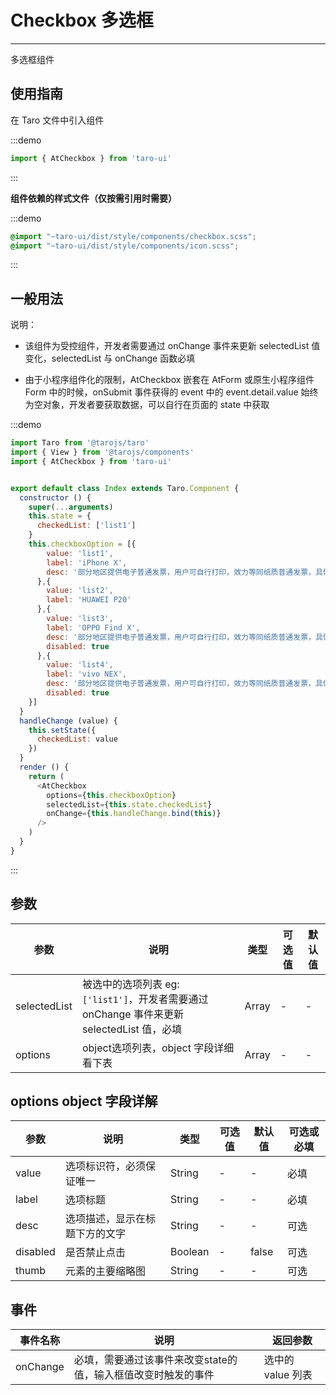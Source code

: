 # Checkbox 多选框

---
多选框组件

## 使用指南

在 Taro 文件中引入组件

:::demo
```js
import { AtCheckbox } from 'taro-ui'
```
:::

**组件依赖的样式文件（仅按需引用时需要）**

:::demo
```scss
@import "~taro-ui/dist/style/components/checkbox.scss";
@import "~taro-ui/dist/style/components/icon.scss";
```
:::

## 一般用法

说明：

* 该组件为受控组件，开发者需要通过 onChange 事件来更新 selectedList 值变化，selectedList 与 onChange 函数必填

* 由于小程序组件化的限制，AtCheckbox 嵌套在 AtForm 或原生小程序组件 Form 中的时候，onSubmit 事件获得的 event 中的 event.detail.value 始终为空对象，开发者要获取数据，可以自行在页面的 state 中获取

:::demo

```js
import Taro from '@tarojs/taro'
import { View } from '@tarojs/components'
import { AtCheckbox } from 'taro-ui'


export default class Index extends Taro.Component {
  constructor () {
    super(...arguments)
    this.state = {
      checkedList: ['list1']
    }
    this.checkboxOption = [{
        value: 'list1',
        label: 'iPhone X',
        desc: '部分地区提供电子普通发票，用户可自行打印，效力等同纸质普通发票，具体以实际出具的发票类型为准。'
      },{
        value: 'list2',
        label: 'HUAWEI P20'
      },{
        value: 'list3',
        label: 'OPPO Find X',
        desc: '部分地区提供电子普通发票，用户可自行打印，效力等同纸质普通发票，具体以实际出具的发票类型为准。',
        disabled: true
      },{
        value: 'list4',
        label: 'vivo NEX',
        desc: '部分地区提供电子普通发票，用户可自行打印，效力等同纸质普通发票，具体以实际出具的发票类型为准。',
        disabled: true
    }]
  }
  handleChange (value) {
    this.setState({
      checkedList: value
    })
  }
  render () {
    return (
      <AtCheckbox
        options={this.checkboxOption}
        selectedList={this.state.checkedList}
        onChange={this.handleChange.bind(this)}
      />
    )
  }
}

```

:::

## 参数

| 参数         | 说明                                  | 类型  | 可选值 | 默认值 |
| ------------ | ------------------------------------- | ----- | ------ | ------ |
| selectedList | 被选中的选项列表 eg: `['list1']`，开发者需要通过 onChange 事件来更新 selectedList 值，必填       | Array | -      | -      |
| options      | object选项列表，object 字段详细看下表 | Array | -      | -      |

## options object 字段详解

| 参数     | 说明     | 类型    | 可选值 | 默认值 | 可选或必填 |
| -------- | -------| ------- | ------ | ------ | ------- |
| value    | 选项标识符，必须保证唯一       | String  | -  | -  | 必填       |
| label    | 选项标题                       | String  | -      | -      | 必填       |
| desc     | 选项描述，显示在标题下方的文字 | String  | -      | -      | 可选       |
| disabled | 是否禁止点击                   | Boolean | -      | false  | 可选       |
| thumb    | 元素的主要缩略图                | String  | -      | -      | 可选       |

## 事件

| 事件名称 | 说明                     | 返回参数          |
| -------- | ------------------------ | ----------------- |
| onChange | 必填，需要通过该事件来改变state的值，输入框值改变时触发的事件 | 选中的 value 列表 |
